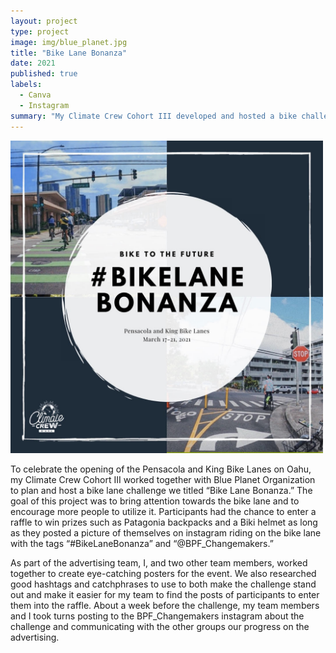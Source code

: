 ```yaml
---
layout: project
type: project
image: img/blue_planet.jpg
title: "Bike Lane Bonanza"
date: 2021
published: true
labels:
  - Canva
  - Instagram
summary: "My Climate Crew Cohort III developed and hosted a bike challenge to celebrate the opening of the new bike lane on Oahu."
---
```


<div class="text-center p-4">
  <img width="500px" src="../img/bike_lane_bonanza.jpg" class="img-thumbnail" >
</div>

To celebrate the opening of the Pensacola and King Bike Lanes on Oahu, my Climate Crew Cohort III worked together with Blue Planet Organization to plan and host a bike lane challenge we titled “Bike Lane Bonanza.”  The goal of this project was to bring attention towards the bike lane and to encourage more people to utilize it.  Participants had the chance to enter a raffle to win prizes such as Patagonia backpacks and a Biki helmet as long as they posted a picture of themselves on instagram riding on the bike lane with the tags “#BikeLaneBonanza” and “@BPF_Changemakers.”

As part of the advertising team, I, and two other team members, worked together to create eye-catching posters for the event.  We also researched good hashtags and catchphrases to use to both make the challenge stand out and make it easier for my team to find the posts of participants to enter them into the raffle.  About a week before the challenge, my team members and I took turns posting to the BPF_Changemakers instagram about the challenge and communicating with the other groups our progress on the advertising.

